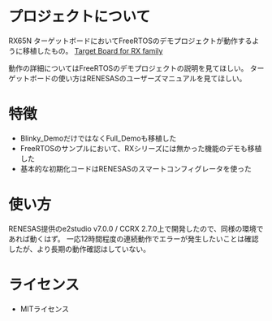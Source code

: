 # プロジェクトについて
RX65N ターゲットボードにおいてFreeRTOSのデモプロジェクトが動作するように移植したもの。
[Target Board for RX family](https://www.renesas.com/jp/ja/products/software-tools/boards-and-kits/cpu-mpu-boards/rx-family-target-board.html)

動作の詳細についてはFreeRTOSのデモプロジェクトの説明を見てほしい。
ターゲットボードの使い方はRENESASのユーザーズマニュアルを見てほしい。

# 特徴
- Blinky_DemoだけではなくFull_Demoも移植した
- FreeRTOSのサンプルにおいて、RXシリーズには無かった機能のデモも移植した
- 基本的な初期化コードはRENESASのスマートコンフィグレータを使った

# 使い方
RENESAS提供のe2studio v7.0.0 / CCRX 2.7.0上で開発したので、同様の環境であれば動くはず。
一応12時間程度の連続動作でエラーが発生したいことは確認したが、より長期の動作確認はしていない。

# ライセンス
- MITライセンス
